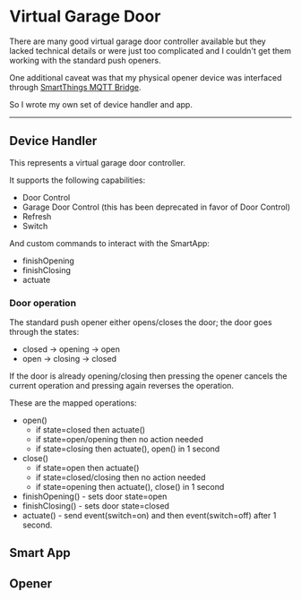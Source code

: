 # Virtual Garage Door
There are many good virtual garage door controller available but they lacked technical details or were just too complicated and I couldn't get them working with the standard push openers.

One additional caveat was that my physical opener device was interfaced through [SmartThings MQTT Bridge](https://github.com/stjohnjohnson/smartthings-mqtt-bridge).

So I wrote my own set of device handler and app.

---
## Device Handler
This represents a virtual garage door controller. 

It supports the following capabilities:
* Door Control
* Garage Door Control (this has been deprecated in favor of Door Control)
* Refresh
* Switch

And custom commands to interact with the SmartApp:
* finishOpening
* finishClosing
* actuate

### Door operation
The standard push opener either opens/closes the door; the door goes through the states:
* closed -> opening -> open
* open -> closing -> closed

If the door is already opening/closing then pressing the opener cancels the current operation and pressing again reverses the operation.


These are the mapped operations:
* open()
    * if state=closed then actuate()
    * if state=open/opening then no action needed
    * if state=closing then actuate(), open() in 1 second
* close()
    * if state=open then actuate()
    * if state=closed/closing then no action needed
    * if state=opening then actuate(), close() in 1 second
* finishOpening() - sets door state=open
* finishClosing() - sets door state=closed
* actuate() - send event(switch=on) and then event(switch=off) after 1 second.


## Smart App


## Opener